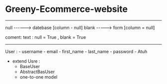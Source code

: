 # Greeny-Ecommerce-website

---------------
null ------> datebase [column - null]
blank -----> form [column = null]




coment:
    text : null = True , blank = True

-------------
User :
    - username
    - email
    - first_name
    - last_name
    - password
    - Atuh

- extend Usre :
    - BaseUser
    - AbstractBasUser
    - one-to-one model
    